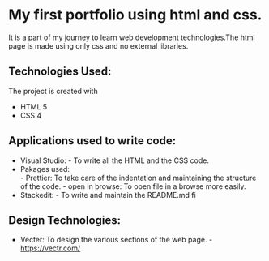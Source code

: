 
# My first portfolio using html and css.

It is a part of my journey to learn web development technologies.The html page is made using only css and no external libraries.

## Technologies Used:
The project is created with

 - HTML 5
 - CSS 4

## Applications used to write code:

 - Visual Studio: 
		 - To write all the HTML and the CSS code.
 - Pakages used:	 			
					 - Prettier: To take care of the indentation and maintaining the structure of the code.
					 - open in browse: To open file in a browse more easily.
 - Stackedit:
		 - To write and maintain the README.md fi
		 




## Design Technologies:

 - Vecter:       To design the various sections of the web page.
			- https://vectr.com/


<!--stackedit_data:
eyJoaXN0b3J5IjpbLTgwODU0OTQ2NiwzOTI0Njg3ODMsLTk3OT
I0NDI2NSwtMjA5NDAxMjgzNF19
-->